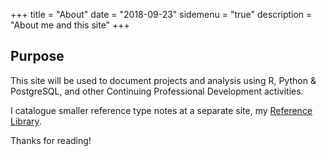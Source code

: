 +++
title = "About"
date = "2018-09-23"
sidemenu = "true"
description = "About me and this site"
+++

## Purpose

This site will be used to document projects and analysis using R, Python & PostgreSQL, and other Continuing Professional Development activities.  

I catalogue smaller reference type notes at a separate site, my [Reference Library](https://brent-morrison.github.io/ref-library/index.html).  

Thanks for reading!
